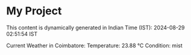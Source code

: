 # My Project

This content is dynamically generated in Indian Time (IST): 2024-08-29 02:51:54 IST


Current Weather in Coimbatore:
Temperature: 23.88 °C
Condition: mist
